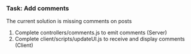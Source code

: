 ### Task: Add comments
The current solution is missing comments on posts
1. Complete controllers/comments.js to emit comments (Server)
2. Complete client/scripts/updateUI.js to receive and display comments (Client)
